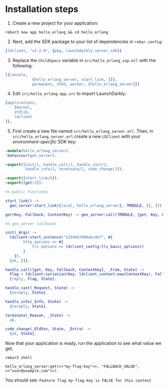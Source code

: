 # Installation steps
1. Create a new project for your application:
```
rebar3 new app hello_erlang && cd hello_erlang
```

2. Next, add the SDK package to your list of dependencies in `rebar.config`:
```erlang
{ldclient, "v3.2.0", {pkg, launchdarkly_server_sdk}}
```

3. Replace the `ChildSpecs` variable in `src/hello_erlang_sup.erl` with the following:
```erlang
[{console,
            {hello_erlang_server, start_link, []},
            permanent, 5000, worker, [hello_erlang_server]}]
```

4. Edit `src/hello_erlang.app.src` to import LaunchDarkly:
```erlang
{applications,
	[kernel,
	stdlib,
	ldclient
]},
```

5. First create a new file named `src/hello_erlang_server.erl`. Then, in `src/hello_erlang_server.erl` create a new `LDClient` with your *environment-specific* SDK key:
```erlang
-module(hello_erlang_server).
-behaviour(gen_server).

-export([init/1, handle_call/3, handle_cast/2,
         handle_info/2, terminate/2, code_change/3]).

-export([start_link/0]).
-export([get/3]).

%% public functions

start_link() ->
  gen_server:start_link({local, hello_erlang_server}, ?MODULE, [], []).

get(Key, Fallback, ContextKey) -> gen_server:call(?MODULE, {get, Key, Fallback, ContextKey}).

%% gen_server callbacks

init(_Args) ->
  ldclient:start_instance("1234567890abcdef", #{
        http_options => #{
            tls_options => ldclient_config:tls_basic_options()
        }
    }),
  {ok, []}.

handle_call({get, Key, Fallback, ContextKey}, _From, State) ->
  Flag = ldclient:variation(Key, ldclient_context:new(ContextKey), Fallback),
  {reply, Flag, State}.

handle_cast(_Request, State) ->
  {noreply, State}.

handle_info(_Info, State) ->
  {noreply, State}.

terminate(_Reason, _State) ->
  ok.

code_change(_OldVsn, State, _Extra) ->
  {ok, State}.
```

Now that your application is ready, run the application to see what value we get.
```shell
rebar3 shell
```
```shell
hello_erlang_server:get(<<"my-flag-key">>, "FALLBACK_VALUE", <<"user@example.com">>).
```

You should see:
`Feature flag my-flag-key is FALSE for this context`